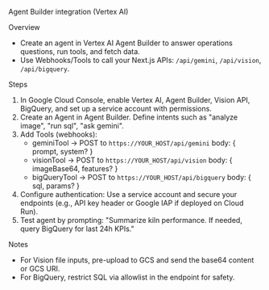 Agent Builder integration (Vertex AI)

Overview

- Create an agent in Vertex AI Agent Builder to answer operations questions, run tools, and fetch data.
- Use Webhooks/Tools to call your Next.js APIs: `/api/gemini`, `/api/vision`, `/api/bigquery`.

Steps

1. In Google Cloud Console, enable Vertex AI, Agent Builder, Vision API, BigQuery, and set up a service account with permissions.
2. Create an Agent in Agent Builder. Define intents such as "analyze image", "run sql", "ask gemini".
3. Add Tools (webhooks):
   - geminiTool -> POST to `https://YOUR_HOST/api/gemini` body: { prompt, system? }
   - visionTool -> POST to `https://YOUR_HOST/api/vision` body: { imageBase64, features? }
   - bigQueryTool -> POST to `https://YOUR_HOST/api/bigquery` body: { sql, params? }
4. Configure authentication: Use a service account and secure your endpoints (e.g., API key header or Google IAP if deployed on Cloud Run).
5. Test agent by prompting: "Summarize kiln performance. If needed, query BigQuery for last 24h KPIs."

Notes

- For Vision file inputs, pre-upload to GCS and send the base64 content or GCS URI.
- For BigQuery, restrict SQL via allowlist in the endpoint for safety.
